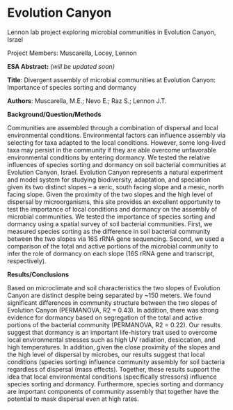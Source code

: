 Evolution Canyon
================

Lennon lab project exploring microbial communities in Evolution Canyon, Israel

Project Members: Muscarella, Locey, Lennon

__ESA Abstract:__ *(will be updated soon)*

**Title**: Divergent assembly of microbial communities at Evolution Canyon: Importance of species sorting and dormancy

**Authors**: Muscarella, M.E.; Nevo E.; Raz S.; Lennon J.T.

**Background/Question/Methods**

Communities are assembled through a combination of dispersal and local environmental conditions. 
Environmental factors can influence assembly via selecting for taxa adapted to the local conditions. 
However, some long-lived taxa may persist in the community if they are able overcome unfavorable environmental conditions by entering dormancy. 
We tested the relative influences of species sorting and dormancy on soil bacterial communities at Evolution Canyon, Israel. 
Evolution Canyon represents a natural experiment and model system for studying biodiversity, adaptation, and speciation given its two distinct slopes – a xeric, south facing slope and a mesic, north facing slope. 
Given the proximity of the two slopes and the high level of dispersal by microorganisms, this site provides an excellent opportunity to test the importance of local conditions and dormancy on the assembly of microbial communities. 
We tested the importance of species sorting and dormancy using a spatial survey of soil bacterial communities. 
First, we measured species sorting as the difference in soil bacterial community between the two slopes via 16S rRNA gene sequencing. 
Second, we used a comparison of the total and active portions of the microbial community to infer the role of dormancy on each slope (16S rRNA gene and transcript, respectively).

**Results/Conclusions**

Based on microclimate and soil characteristics the two slopes of Evolution Canyon are distinct despite being separated by ~150 meters. 
We found significant differences in community structure between the two slopes of Evolution Canyon (PERMANOVA, R2 = 0.43). 
In addition, there was strong evidence for dormancy based on segregation of the total and active portions of the bacterial community (PERMANOVA, R2 = 0.22). 
Our results suggest that dormancy is an important life-history trait used to overcome local environmental stresses such as high UV radiation, desiccation, and high temperatures. 
In addition, given the close proximity of the slopes and the high level of dispersal by microbes, our results suggest that local conditions (species sorting) influence community assembly for soil bacteria regardless of dispersal (mass effects). 
Together, these results support the idea that local environmental conditions (specifically stressors) influence species sorting and dormancy. 
Furthermore, species sorting and dormancy are important components of community assembly that together have the potential to mask dispersal even at high rates.
